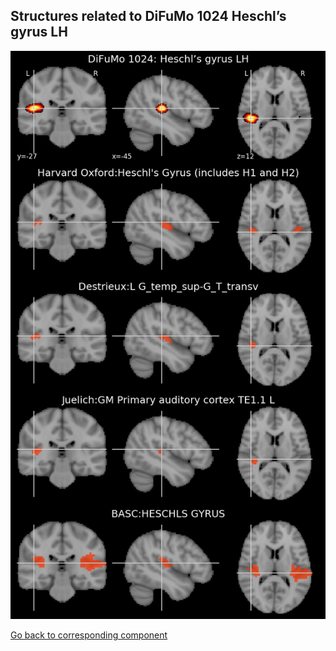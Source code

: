 


## Structures related to DiFuMo 1024 Heschl’s gyrus LH

![71](71.jpg "Structures related to DiFuMo 1024 Heschl’s gyrus LH")

[Go back to corresponding component](https://parietal-inria.github.io/DiFuMo/1024/html/71.html)